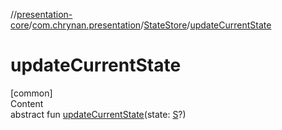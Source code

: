 //[presentation-core](../../../index.md)/[com.chrynan.presentation](../index.md)/[StateStore](index.md)/[updateCurrentState](update-current-state.md)



# updateCurrentState  
[common]  
Content  
abstract fun [updateCurrentState](update-current-state.md)(state: [S](index.md)?)  



